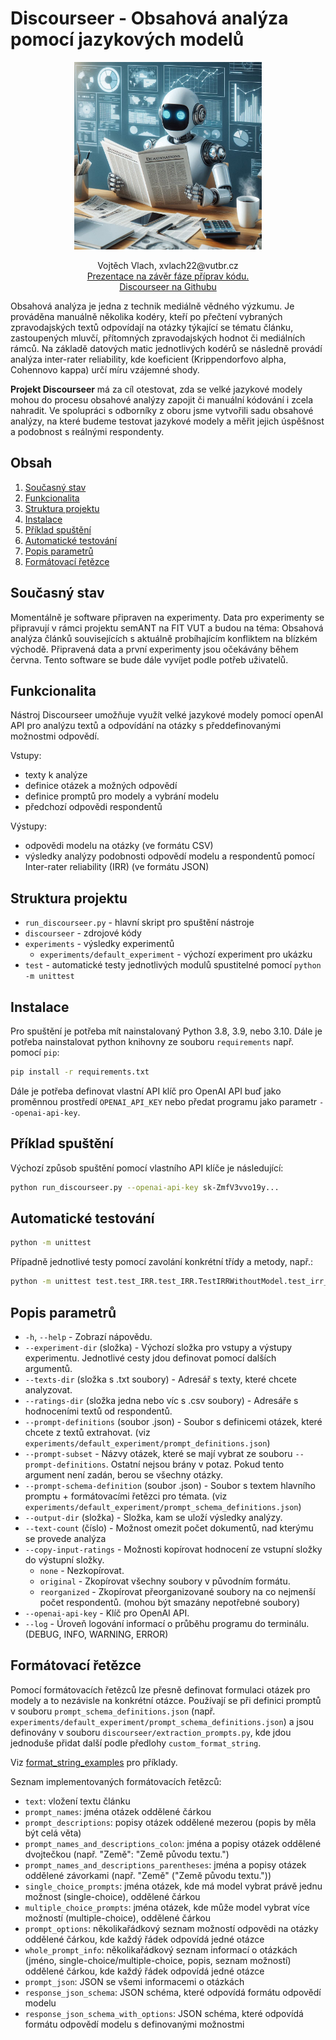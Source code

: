 # Discourseer - Obsahová analýza pomocí jazykových modelů

<p align="center">
  <img src="assets/Discourseer_logo.jpeg" alt="Discourseer logo" width="300"/>
</p>

<p align="center">
  Vojtěch Vlach, xvlach22@vutbr.cz</br>
  <a href="assets/presentation.pdf">Prezentace na závěr fáze příprav kódu.</a></br>
  <a href="https://github.com/DCGM/discourseer">Discourseer na Githubu</a>
</p>

Obsahová analýza je jedna z technik mediálně vědného výzkumu. Je prováděna manuálně několika kodéry, 
kteří po přečtení vybraných zpravodajských textů odpovídají na otázky týkající se tématu článku, zastoupených  mluvčí, přítomných zpravodajských hodnot či mediálních rámců. 
Na základě datových matic jednotlivých kodérů se následně provádí analýza inter-rater reliability, kde koeficient (Krippendorfovo alpha, Cohennovo kappa) určí míru vzájemné shody.

**Projekt Discourseer** má za cíl otestovat, zda se velké jazykové modely mohou do procesu obsahové analýzy zapojit či  manuální kódování i zcela nahradit. 
Ve spolupráci s odborníky z oboru jsme vytvořili sadu obsahové analýzy, na které budeme testovat jazykové modely a měřit jejich úspěšnost a podobnost s reálnými respondenty.

## Obsah
1. [Současný stav](#soucasny-stav)
2. [Funkcionalita](#funkcionalita)
3. [Struktura projektu](#struktura-projektu)
4. [Instalace](#instalace)
5. [Příklad spuštění](#priklad-spusteni)
6. [Automatické testování](#automaticke-testovani)
7. [Popis parametrů](#popis-parametru)
8. [Formátovací řetězce](#formatovaci-retezce)

## Současný stav
<a name="soucasny-stav"></a>
Momentálně je software připraven na experimenty. Data pro experimenty se připravují v rámci projektu semANT na FIT VUT a budou na téma: Obsahová analýza článků souvisejících s aktuálně probíhajícím konfliktem na blízkém východě. Připravená data a první experimenty jsou očekávány během června. Tento software se bude dále vyvíjet podle potřeb uživatelů.

## Funkcionalita
<a name="funkcionalita"></a>
Nástroj Discourseer umožňuje využít velké jazykové modely pomocí openAI API pro analýzu textů a odpovídání na otázky s předdefinovanými možnostmi odpovědí.

Vstupy:

- texty k analýze
- definice otázek a možných odpovědí
- definice promptů pro modely a vybrání modelu
- předchozí odpovědi respondentů

Výstupy:
- odpovědi modelu na otázky (ve formátu CSV)
- výsledky analýzy podobnosti odpovědí modelu a respondentů pomocí Inter-rater reliability (IRR) (ve formátu JSON)

## Struktura projektu
<a name="struktura-projektu"></a>
- `run_discourseer.py` - hlavní skript pro spuštění nástroje
- `discourseer` - zdrojové kódy
- `experiments` - výsledky experimentů
  - `experiments/default_experiment` - výchozí experiment pro ukázku
- `test` - automatické testy jednotlivých modulů spustitelné pomocí `python -m unittest`

## Instalace
<a name="instalace"></a>
Pro spuštění je potřeba mít nainstalovaný Python 3.8, 3.9, nebo 3.10. Dále je potřeba nainstalovat python knihovny ze souboru `requirements` např. pomocí `pip`:
```bash
pip install -r requirements.txt
```
Dále je potřeba definovat vlastní API klíč pro OpenAI API buď jako proměnnou prostředí `OPENAI_API_KEY` nebo předat programu jako parametr `--openai-api-key`.

## Příklad spuštění
<a name="priklad-spusteni"></a>
Výchozí způsob spuštění pomocí vlastního API klíče je následující: 
```bash
python run_discourseer.py --openai-api-key sk-ZmfV3vvo19y...
```

## Automatické testování
<a name="automaticke-testovani"></a>
```bash
python -m unittest
```
Případně jednotlivé testy pomocí zavolání konkrétní třídy a metody, např.:
```bash
python -m unittest test.test_IRR.test_IRR.TestIRRWithoutModel.test_irr_equal
```

## Popis parametrů
<a name="popis-parametru"></a>
- `-h`, `--help` - Zobrazí nápovědu.
-  `--experiment-dir` (složka) - Výchozí složka pro vstupy a výstupy experimentu. Jednotlivé cesty jdou definovat pomocí dalších argumentů.
- `--texts-dir` (složka s .txt soubory) - Adresář s texty, které chcete analyzovat.
- `--ratings-dir` (složka jedna nebo víc s .csv soubory) - Adresáře s hodnoceními textů od respondentů.
- `--prompt-definitions` (soubor .json) - Soubor s definicemi otázek, které chcete z textů extrahovat. (viz `experiments/default_experiment/prompt_definitions.json`)
- `--prompt-subset` - Názvy otázek, které se mají vybrat ze souboru `--prompt-definitions`. Ostatní nejsou brány v potaz. Pokud tento argument není zadán, berou se všechny otázky.
- `--prompt-schema-definition` (soubor .json) - Soubor s textem hlavního promptu + formátovacími řetězci pro témata. (viz `experiments/default_experiment/prompt_schema_definitions.json`)
- `--output-dir` (složka) - Složka, kam se uloží výsledky analýzy.
- `--text-count` (číslo) - Možnost omezit počet dokumentů, nad kterýmu se provede analýza
- `--copy-input-ratings` - Možnosti kopírovat hodnocení ze vstupní složky do výstupní složky.
  - `none` - Nezkopírovat.
  - `original` - Zkopírovat všechny soubory v původním formátu.
  - `reorganized` - Zkopírovat přeorganizované soubory na co nejmenší počet respondentů. (mohou být smazány nepotřebné soubory)
- `--openai-api-key` - Klíč pro OpenAI API.
- `--log` - Úroveň logování informací o průběhu programu do terminálu. (DEBUG, INFO, WARNING, ERROR)

## Formátovací řetězce
<a name="formatovaci-retezce"></a>
Pomocí formátovacích řetězců lze přesně definovat formulaci otázek pro modely a to nezávisle na konkrétní otázce.
Používají se při definici promptů v souboru `prompt_schema_definitions.json` 
(např. `experiments/default_experiment/prompt_schema_definitions.json`) a jsou definovány 
v souboru `discourseer/extraction_prompts.py`, kde jdou jednoduše přidat další podle předlohy `custom_format_string`.

Viz [format_string_examples](format_string_examples.md) pro příklady.

Seznam implementovaných formátovacích řetězců:
- `text`: vložení textu článku
- `prompt_names`: jména otázek oddělené čárkou
- `prompt_descriptions`: popisy otázek oddělené mezerou (popis by měla být celá věta)
- `prompt_names_and_descriptions_colon`: jména a popisy otázek oddělené dvojtečkou (např. "Země": "Země původu textu.") 
- `prompt_names_and_descriptions_parentheses`: jména a popisy otázek oddělené závorkami (např. "Země" ("Země původu textu."))
- `single_choice_prompts`: jména otázek, kde má model vybrat právě jednu možnost (single-choice), oddělené čárkou
- `multiple_choice_prompts`: jména otázek, kde může model vybrat více možností (multiple-choice), oddělené čárkou
- `prompt_options`: několikařádkový seznam možností odpovědi na otázky oddělené čárkou, kde každý řádek odpovídá jedné otázce 
- `whole_prompt_info`: několikařádkový seznam informací o otázkách (jméno, single-choice/multiple-choice, popis, seznam možností) oddělené čárkou, kde každý řádek odpovídá jedné otázce 
- `prompt_json`: JSON se všemi informacemi o otázkách
- `response_json_schema`: JSON schéma, které odpovídá formátu odpovědí modelu
- `response_json_schema_with_options`: JSON schéma, které odpovídá formátu odpovědí modelu s definovanými možnostmi
